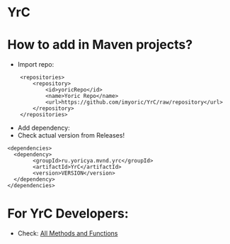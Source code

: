 # YrC
# How to add in Maven projects?
* Import repo:
```
    <repositories>
        <repository>
            <id>yoricRepo</id>
            <name>Yoric Repo</name>
            <url>https://github.com/imyoric/YrC/raw/repository</url>
        </repository>
    </repositories>
```
* Add dependency:
* Check actual version from Releases!
```
<dependencies>
  <dependency>
        <groupId>ru.yoricya.mvnd.yrc</groupId>
        <artifactId>YrC</artifactId>
        <version>VERSION</version>
  </dependency>
</dependencies>
```
# For YrC Developers:
* Check: [All Methods and Functions](Funcs.md)

